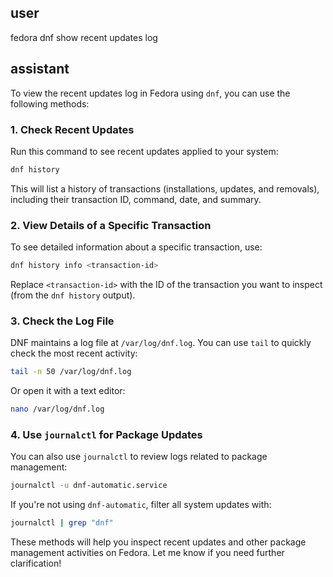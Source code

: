 ## user
fedora dnf show recent updates log
## assistant

To view the recent updates log in Fedora using `dnf`, you can use the following methods:

### 1. Check Recent Updates
Run this command to see recent updates applied to your system:

```bash
dnf history
```

This will list a history of transactions (installations, updates, and removals), including their transaction ID, command, date, and summary. 

### 2. View Details of a Specific Transaction
To see detailed information about a specific transaction, use:

```bash
dnf history info <transaction-id>
```

Replace `<transaction-id>` with the ID of the transaction you want to inspect (from the `dnf history` output).

### 3. Check the Log File
DNF maintains a log file at `/var/log/dnf.log`. You can use `tail` to quickly check the most recent activity:

```bash
tail -n 50 /var/log/dnf.log
```

Or open it with a text editor:

```bash
nano /var/log/dnf.log
```

### 4. Use `journalctl` for Package Updates
You can also use `journalctl` to review logs related to package management:

```bash
journalctl -u dnf-automatic.service
```

If you're not using `dnf-automatic`, filter all system updates with:

```bash
journalctl | grep "dnf"
```

These methods will help you inspect recent updates and other package management activities on Fedora. Let me know if you need further clarification!